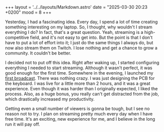 +++
layout = '../../layouts/Markdown.astro'
date = "2025-03-30 20:23 +0200"
mood = 8
+++

Yesterday, I had a fascinating idea. Every day, I spend a lot of time creating something interesting on my laptop. So, I thought, why wouldn't I stream everything I do? In fact, that's a great question. Yeah, streaming is a high-competitive field, and it's not easy to get into. But the point is that I don't have to put a lot of effort into it; I just do the same things I always do, but now also stream them on Twitch. I lose nothing and get a chance to grow a community. It couldn't be better.

I decided not to put off this idea. Right after waking up, I started configuring everything I needed to start streaming. Although it wasn't perfect, it was good enough for the first time. Somewhere in the evening, I launched my [first broadcast](https://www.twitch.tv/videos/2419377280). There was nothing crazy. I was just designing the PCB for the keyboard. I was live for a little more than 2 hours, and it was a great experience. Even though it was harder than I originally expected, I liked the process. Also, as a huge bonus, you really can't get distracted from the job, which drastically increased my productivity.

Getting even a small number of viewers is gonna be tough, but I see no reason not to try. I plan on streaming pretty much every day when I have free time. It's an exciting, new experience for me, and I believe in the long run it will pay off.